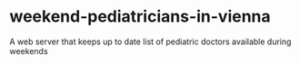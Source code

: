 # weekend-pediatricians-in-vienna
A web server that keeps up to date list of pediatric doctors available during weekends
